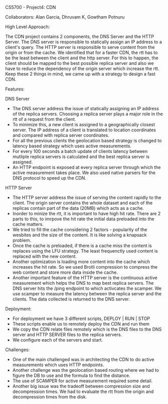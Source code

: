 CS5700 - Project4: CDN

Collaborators: Alan Garcia, Dhruvam K, Gowtham Potnuru

High Level Approach:

The CDN project contains 2 components, the DNS Server and the HTTP Server. The DNS server is responsible to statically assign an IP address to a client's query.
The HTTP server is responsible to serve content from the origin or from the cache.
We identified that for a faster CDN, the rtt has to be the least between the client and the http server. For this to happen, the client should be mapped to the 
best possible replica server and also we have to reduce the dependency of the origin server which increase the rtt.
Keep these 2 things in mind, we came up with a strategy to design a fast CDN. 

Features:

DNS Server
- The DNS server address the issue of statically assigning an IP address of the replica servers. Choosing a replica server plays a major role
in the rtt of a request from the client.
- To minimize this, a new client is assigned to a geographically closest server. The IP address of a client is translated to location coordinates and compared with
replica server coordinates.
- For all the previous clients the geolocation based strategy is changed to latency based strategy which uses active measurements.
- For every 100 seconds a batch update of clients latency between mutliple replica servers is calculated and the best replica server is assigned.
- An HTTP endpoint is exposed at every replica server through which the active measurement takes place.
We also used native parsers for the DNS protocol to speed up the CDN.

HTTP Server
- The HTTP server address the issue of serving the content rapidly to the client. The origin server contains the whole dataset and each of the replicas contain part of the data (20MB) which acts as a cache.
- Inorder to minize the rtt, it is important to have high hit rate. There are 2 parts to this, to imrpove the hit rate the initial data preloaded into the cache matters.
- We tried to fill the cache considering 2 factors - popularity of the wesbites and the size of the content. It is like solving a knapsack problem.
- Once the cache is preloaded, if there is a cache miss the content is replaces using the LFU strategy. The least frequenctly used content is replaced with the new content.
- Another optimization is loading more content into the cache which increases the hit rate. 
 So we used Brotli compression to compress the web content and store more data inside the cache.
- Another important feature of the HTTP server is the continuous active measurement which helps the DNS to map best replica servers. The DNS server hits the /ping endpoint to which activcates the scamper.
We use scamper to measure the latency between the replica server and the clients. The data collected is returned to the DNS server.

Deployment:

- For deployment we have 3 different scripts, DEPLOY | RUN | STOP
- These scripts enable us to remotely deploy the CDN and run them
- We copy the CDN relate files remotely which is the DNS files to the DNS server and HTTP SERVER files to the replica servers. 
- We configure each of the servers and start.

Challenges:

- One of the main challenged was in architecting the CDN to do active measurements which uses HTTP endpoints.
- Another challenge was the geolocation based routing where we had to figure the DB to use and the formula to find the distance.
- The use of SCAMPER for active measurement required some detail.
- Another big issue was the tradeoff between compression size and decompression times. We had to evaluate the rtt from the origin and decompression times from the disk.
